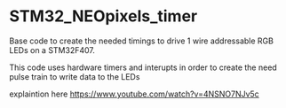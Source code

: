 # STM32_NEOpixels_timer

Base code to create the needed timings to drive 1 wire addressable RGB LEDs on a STM32F407.

This code uses hardware timers and interupts in order to create the need pulse train to write data to the LEDs

explaintion here https://www.youtube.com/watch?v=4NSNO7NJv5c
